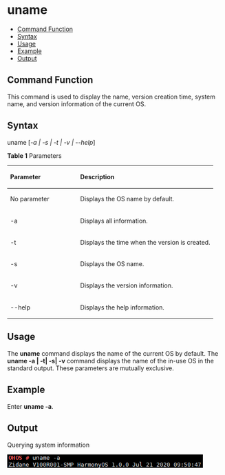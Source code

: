# uname<a name="EN-US_TOPIC_0000001051770292"></a>

-   [Command Function](#section107697383115)
-   [Syntax](#section162824341116)
-   [Usage](#section2652124861114)
-   [Example](#section0107995132)
-   [Output](#section1215113245511)

## Command Function<a name="section107697383115"></a>

This command is used to display the name, version creation time, system name, and version information of the current OS.

## Syntax<a name="section162824341116"></a>

uname \[_-a | -s | -t | -v | --help_\]

**Table  1**  Parameters

<a name="table909mcpsimp"></a>
<table><thead align="left"><tr id="row914mcpsimp"><th class="cellrowborder" valign="top" width="34%" id="mcps1.2.3.1.1"><p id="p916mcpsimp"><a name="p916mcpsimp"></a><a name="p916mcpsimp"></a><strong id="b76141525363"><a name="b76141525363"></a><a name="b76141525363"></a>Parameter</strong></p>
</th>
<th class="cellrowborder" valign="top" width="66%" id="mcps1.2.3.1.2"><p id="p918mcpsimp"><a name="p918mcpsimp"></a><a name="p918mcpsimp"></a><strong id="b13349205653619"><a name="b13349205653619"></a><a name="b13349205653619"></a>Description</strong></p>
</th>
</tr>
</thead>
<tbody><tr id="row119816412718"><td class="cellrowborder" valign="top" width="34%" headers="mcps1.2.3.1.1 "><p id="p1384693214813"><a name="p1384693214813"></a><a name="p1384693214813"></a>No parameter</p>
</td>
<td class="cellrowborder" valign="top" width="66%" headers="mcps1.2.3.1.2 "><p id="p18199114113719"><a name="p18199114113719"></a><a name="p18199114113719"></a>Displays the OS name by default.</p>
</td>
</tr>
<tr id="row919mcpsimp"><td class="cellrowborder" valign="top" width="34%" headers="mcps1.2.3.1.1 "><p id="p921mcpsimp"><a name="p921mcpsimp"></a><a name="p921mcpsimp"></a>-a</p>
</td>
<td class="cellrowborder" valign="top" width="66%" headers="mcps1.2.3.1.2 "><p id="p923mcpsimp"><a name="p923mcpsimp"></a><a name="p923mcpsimp"></a>Displays all information.</p>
</td>
</tr>
<tr id="row924mcpsimp"><td class="cellrowborder" valign="top" width="34%" headers="mcps1.2.3.1.1 "><p id="p926mcpsimp"><a name="p926mcpsimp"></a><a name="p926mcpsimp"></a>-t</p>
</td>
<td class="cellrowborder" valign="top" width="66%" headers="mcps1.2.3.1.2 "><p id="p928mcpsimp"><a name="p928mcpsimp"></a><a name="p928mcpsimp"></a>Displays the time when the version is created.</p>
</td>
</tr>
<tr id="row929mcpsimp"><td class="cellrowborder" valign="top" width="34%" headers="mcps1.2.3.1.1 "><p id="p931mcpsimp"><a name="p931mcpsimp"></a><a name="p931mcpsimp"></a>-s</p>
</td>
<td class="cellrowborder" valign="top" width="66%" headers="mcps1.2.3.1.2 "><p id="p933mcpsimp"><a name="p933mcpsimp"></a><a name="p933mcpsimp"></a>Displays the OS name.</p>
</td>
</tr>
<tr id="row934mcpsimp"><td class="cellrowborder" valign="top" width="34%" headers="mcps1.2.3.1.1 "><p id="p936mcpsimp"><a name="p936mcpsimp"></a><a name="p936mcpsimp"></a>-v</p>
</td>
<td class="cellrowborder" valign="top" width="66%" headers="mcps1.2.3.1.2 "><p id="p938mcpsimp"><a name="p938mcpsimp"></a><a name="p938mcpsimp"></a>Displays the version information.</p>
</td>
</tr>
<tr id="row944mcpsimp"><td class="cellrowborder" valign="top" width="34%" headers="mcps1.2.3.1.1 "><p id="p946mcpsimp"><a name="p946mcpsimp"></a><a name="p946mcpsimp"></a>--help</p>
</td>
<td class="cellrowborder" valign="top" width="66%" headers="mcps1.2.3.1.2 "><p id="p948mcpsimp"><a name="p948mcpsimp"></a><a name="p948mcpsimp"></a>Displays the help information.</p>
</td>
</tr>
</tbody>
</table>

## Usage<a name="section2652124861114"></a>

The  **uname**  command displays the name of the current OS by default. The  **uname -a | -t| -s| -v**  command displays the name of the in-use OS in the standard output. These parameters are mutually exclusive.

## Example<a name="section0107995132"></a>

Enter  **uname -a**.

## Output<a name="section1215113245511"></a>

Querying system information

![](figure/en-us_image_0000001052370305.png)

